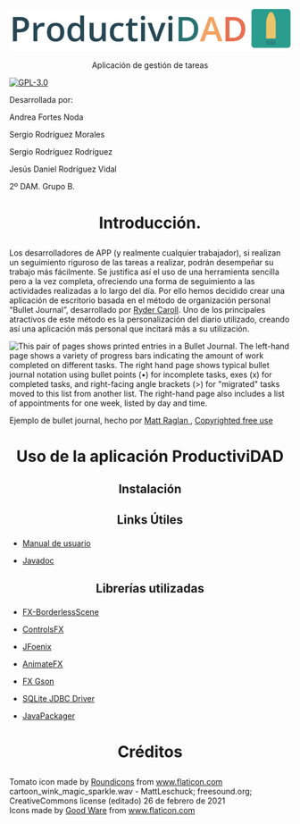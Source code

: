 <p align="center"><img src="/github_images/header.png" width=""/></p>

<p align="center">Aplicación de gestión de tareas</p>

[![GPL-3.0](https://img.shields.io/badge/license-GPL--3.0-%250778B9.svg)](https://www.gnu.org/licenses/gpl-3.0.html)

Desarrollada por:

Andrea Fortes Noda

Sergio Rodríguez Morales

Sergio Rodríguez Rodríguez

Jesús Daniel Rodríguez Vidal

2º DAM. Grupo B.

# <p align="center">Introducción.</p>



Los desarrolladores de APP (y realmente cualquier trabajador), si realizan un seguimiento riguroso de las tareas a realizar, podrán desempeñar su trabajo más fácilmente. Se justifica así el uso de una herramienta sencilla pero a la vez completa, ofreciendo una forma de seguimiento a las actividades realizadas a lo largo del día. Por ello hemos decidido crear una aplicación de escritorio basada en el método de organización personal “Bullet Journal”, desarrollado por [Ryder Caroll](https://bulletjournal.com/). Uno de los principales atractivos de este método es la personalización del diario utilizado, creando así una aplicación más personal que incitará más a su utilización.

 ![This pair of pages shows printed entries in a Bullet Journal. The left-hand page shows a variety of progress bars indicating the amount of work completed on different tasks. The right hand page shows typical bullet journal notation using bullet points (•) for incomplete tasks, exes (x) for completed tasks, and right-facing angle brackets (>) for "migrated" tasks moved to this list from another list. The right-hand page also includes a list of appointments for one week, listed by day and time.](https://lh4.googleusercontent.com/72mGT4AtYNRQQB_fEKrVV6d8F9mDKp0B8QS1zqd1fyLqflmdi3n_ilENf8HRxxjRnzkfwXhj7JEe3v1zhkpd10eiWa0WxI8dM2u789jLc64sK9OJEDBDs7fiO4UTYSKpu84zRn3r)

Ejemplo de bullet journal, hecho por [Matt Raglan ](https://unsplash.com/photos/8OVDzMGB_kw), [Copyrighted free use](https://unsplash.com/license)

# <p align="center">Uso de la aplicación ProductiviDAD</p>







## <p align="center"> Instalación</p>

## <p align="center"> Links Útiles</p>



- [Manual de usuario](https://github.com/dam-dad/ProductiviDAD/blob/main/USERMANUAL.md)

- [Javadoc]()

  

## <p align="center"> Librerías utilizadas</p>

- [FX-BorderlessScene](https://github.com/goxr3plus/FX-BorderlessScene)
- [ControlsFX](https://github.com/controlsfx/controlsfx)

- [JFoenix](https://github.com/sshahine/JFoenix)

- [AnimateFX](https://github.com/Typhon0/AnimateFX)

- [FX Gson](https://github.com/joffrey-bion/fx-gson)

- [SQLite JDBC Driver](https://github.com/xerial/sqlite-jdbc)

- [JavaPackager](https://github.com/fvarrui/JavaPackager)

  

# <p align="center">Créditos</p> 



<div>Tomato icon made by <a href="https://www.flaticon.com/authors/roundicons" title="Roundicons">Roundicons</a> from <a href="https://www.flaticon.com/" title="Flaticon">www.flaticon.com</a></div>
cartoon_wink_magic_sparkle.wav - MattLeschuck; freesound.org; CreativeCommons license
(editado)
26 de febrero de 2021



<div>Icons made by <a href="" title="Good Ware">Good Ware</a> from <a href="https://www.flaticon.com/" title="Flaticon">www.flaticon.com</a></div>
